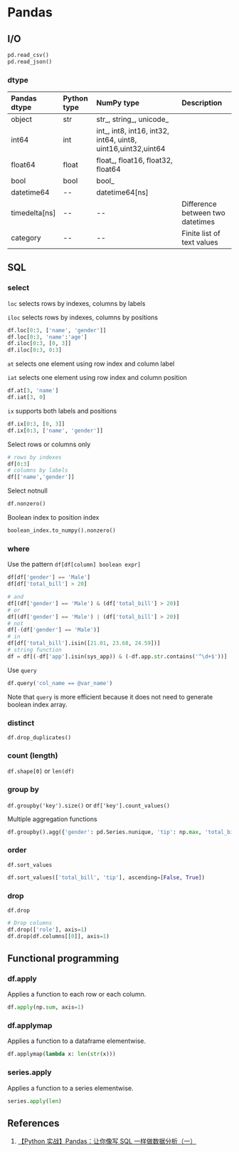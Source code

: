 # Pandas

## I/O

```python
pd.read_csv()
pd.read_json()
```

### dtype

| Pandas dtype | Python type | NumPy type | Description |
| :--- | :--- | :--- | :--- |
| object | str | str\_, string\_, unicode\_ |  |
| int64 | int | int\_, int8, int16, int32, int64, uint8, uint16,uint32,uint64 |  |
| float64 | float | float\_, float16, float32, float64 |  |
| bool | bool | bool\_ |  |
| datetime64 | -- | datetime64\[ns\] |  |
| timedelta\[ns\] | -- | -- | Difference between two datetimes |
| category | -- | -- | Finite list of text values |

## SQL

### select

`loc` selects rows by indexes, columns by labels

`iloc` selects rows by indexes, columns by positions

```python
df.loc[0:3, ['name', 'gender']]
df.loc[0:3, 'name':'age']
df.iloc[0:3, [0, 3]]
df.iloc[0:3, 0:3]
```

`at` selects one element using row index and column label

`iat` selects one element using row index and column position

```python
df.at[3, 'name']
df.iat[3, 0]
```

`ix` supports both labels and positions

```python
df.ix[0:3, [0, 3]]
df.ix[0:3, ['name', 'gender']]
```

Select rows or columns only

```python
# rows by indexes
df[0:3]
# columns by labels
df[['name','gender']]
```

Select notnull

```python
df.nonzero()
```

Boolean index to position index

```python
boolean_index.to_numpy().nonzero()
```

### where

Use the pattern `df[df[column] boolean expr]`

```python
df[df['gender'] == 'Male']
df[df['total_bill'] > 20]

# and
df[(df['gender'] == 'Male') & (df['total_bill'] > 20)]
# or
df[(df['gender'] == 'Male') | (df['total_bill'] > 20)]
# not
df[-(df['gender'] == 'Male')]
# in
df[df['total_bill'].isin([21.01, 23.68, 24.59])]
# string function
df = df[(-df['app'].isin(sys_app)) & (-df.app.str.contains('^\d+$'))]
```

Use `query`

```python
df.query('col_name == @var_name')
```

Note that `query` is more efficient because it does not need to generate boolean index array.

### distinct

`df.drop_duplicates()`

### count \(length\)

`df.shape[0]` or `len(df)`

### group by

`df.groupby('key').size()` or `df['key'].count_values()`

Multiple aggregation functions

```python
df.groupby().agg({'gender': pd.Series.nunique, 'tip': np.max, 'total_bill': np.sum})
```

### order

`df.sort_values`

```python
df.sort_values(['total_bill', 'tip'], ascending=[False, True])
```

### drop

`df.drop`

```python
# Drop columns
df.drop(['role'], axis=1)
df.drop(df.columns[[0]], axis=1)
```

## Functional programming

### df.apply

Applies a function to each row or each column.

```python
df.apply(np.sum, axis=1)
```

### df.applymap

Applies a function to a dataframe elementwise.

```python
df.applymap(lambda x: len(str(x)))
```

### series.apply

Applies a function to a series elementwise.

```python
series.apply(len)
```

## References

1. [【Python 实战】Pandas：让你像写 SQL 一样做数据分析（一）](https://www.cnblogs.com/en-heng/p/5630849.html)

